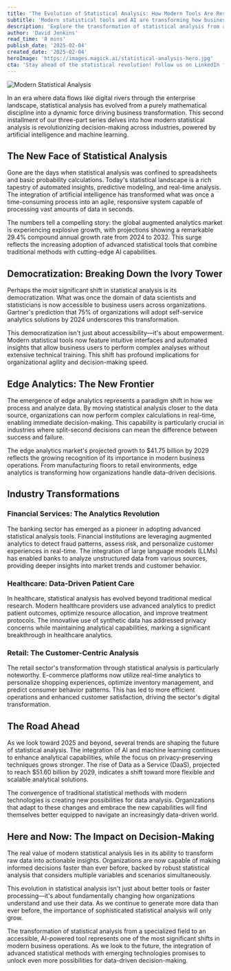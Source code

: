 ```yaml
---
title: 'The Evolution of Statistical Analysis: How Modern Tools Are Reshaping Data-Driven Decision Making'
subtitle: 'Modern statistical tools and AI are transforming how businesses make data-driven decisions'
description: 'Explore the transformation of statistical analysis from a mathematical discipline to a dynamic force driving business transformation. Discover how AI and machine learning are democratizing data analysis and enabling real-time decision-making across industries, from edge analytics to industry-specific applications. Learn about the future of statistical analysis in shaping business operations.'
author: 'David Jenkins'
read_time: '8 mins'
publish_date: '2025-02-04'
created_date: '2025-02-04'
heroImage: 'https://images.magick.ai/statistical-analysis-hero.jpg'
cta: 'Stay ahead of the statistical revolution! Follow us on LinkedIn for the latest insights on data analytics, AI integration, and business transformation. Don''t miss our upcoming final installment in this groundbreaking series!'
---
```


![Modern Statistical Analysis](https://i.magick.ai/PIXE/1738737143480_magick_img.webp)

In an era where data flows like digital rivers through the enterprise landscape, statistical analysis has evolved from a purely mathematical discipline into a dynamic force driving business transformation. This second installment of our three-part series delves into how modern statistical analysis is revolutionizing decision-making across industries, powered by artificial intelligence and machine learning.

## The New Face of Statistical Analysis

Gone are the days when statistical analysis was confined to spreadsheets and basic probability calculations. Today's statistical landscape is a rich tapestry of automated insights, predictive modeling, and real-time analysis. The integration of artificial intelligence has transformed what was once a time-consuming process into an agile, responsive system capable of processing vast amounts of data in seconds.

The numbers tell a compelling story: the global augmented analytics market is experiencing explosive growth, with projections showing a remarkable 29.4% compound annual growth rate from 2024 to 2032. This surge reflects the increasing adoption of advanced statistical tools that combine traditional methods with cutting-edge AI capabilities.

## Democratization: Breaking Down the Ivory Tower

Perhaps the most significant shift in statistical analysis is its democratization. What was once the domain of data scientists and statisticians is now accessible to business users across organizations. Gartner's prediction that 75% of organizations will adopt self-service analytics solutions by 2024 underscores this transformation.

This democratization isn't just about accessibility—it's about empowerment. Modern statistical tools now feature intuitive interfaces and automated insights that allow business users to perform complex analyses without extensive technical training. This shift has profound implications for organizational agility and decision-making speed.

## Edge Analytics: The New Frontier

The emergence of edge analytics represents a paradigm shift in how we process and analyze data. By moving statistical analysis closer to the data source, organizations can now perform complex calculations in real-time, enabling immediate decision-making. This capability is particularly crucial in industries where split-second decisions can mean the difference between success and failure.

The edge analytics market's projected growth to $41.75 billion by 2029 reflects the growing recognition of its importance in modern business operations. From manufacturing floors to retail environments, edge analytics is transforming how organizations handle data-driven decisions.

## Industry Transformations

### Financial Services: The Analytics Revolution

The banking sector has emerged as a pioneer in adopting advanced statistical analysis tools. Financial institutions are leveraging augmented analytics to detect fraud patterns, assess risk, and personalize customer experiences in real-time. The integration of large language models (LLMs) has enabled banks to analyze unstructured data from various sources, providing deeper insights into market trends and customer behavior.

### Healthcare: Data-Driven Patient Care

In healthcare, statistical analysis has evolved beyond traditional medical research. Modern healthcare providers use advanced analytics to predict patient outcomes, optimize resource allocation, and improve treatment protocols. The innovative use of synthetic data has addressed privacy concerns while maintaining analytical capabilities, marking a significant breakthrough in healthcare analytics.

### Retail: The Customer-Centric Analysis

The retail sector's transformation through statistical analysis is particularly noteworthy. E-commerce platforms now utilize real-time analytics to personalize shopping experiences, optimize inventory management, and predict consumer behavior patterns. This has led to more efficient operations and enhanced customer satisfaction, driving the sector's digital transformation.

## The Road Ahead

As we look toward 2025 and beyond, several trends are shaping the future of statistical analysis. The integration of AI and machine learning continues to enhance analytical capabilities, while the focus on privacy-preserving techniques grows stronger. The rise of Data as a Service (DaaS), projected to reach $51.60 billion by 2029, indicates a shift toward more flexible and scalable analytical solutions.

The convergence of traditional statistical methods with modern technologies is creating new possibilities for data analysis. Organizations that adapt to these changes and embrace the new capabilities will find themselves better equipped to navigate an increasingly data-driven world.

## Here and Now: The Impact on Decision-Making

The real value of modern statistical analysis lies in its ability to transform raw data into actionable insights. Organizations are now capable of making informed decisions faster than ever before, backed by robust statistical analysis that considers multiple variables and scenarios simultaneously.

This evolution in statistical analysis isn't just about better tools or faster processing—it's about fundamentally changing how organizations understand and use their data. As we continue to generate more data than ever before, the importance of sophisticated statistical analysis will only grow.

The transformation of statistical analysis from a specialized field to an accessible, AI-powered tool represents one of the most significant shifts in modern business operations. As we look to the future, the integration of advanced statistical methods with emerging technologies promises to unlock even more possibilities for data-driven decision-making.